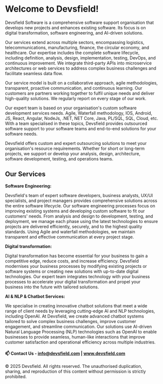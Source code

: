 # Welcome to Devsfield!

Devsfield Software is a comprehensive software support organisation that develops new projects and enhances existing software. Its focus is on digital transformation, software engineering, and AI-driven solutions.

Our services extend across multiple sectors, encompassing logistics, telecommunications, manufacturing, finance, the circular economy, and healthcare. Our expertise includes the complete software lifecycle, including definition, analysis, design, implementation, testing, DevOps, and continuous improvement. We integrate third-party APIs into microservice architectures or web services to address complex business challenges and facilitate seamless data flow.

Our service model is built on a collaborative approach, agile methodologies, transparent, proactive communication, and continuous learning. Our customers are partners working together to fulfil unique needs and deliver high-quality solutions. We regularly report on every stage of our work.

Our expert team is based on your organisation's custom software development services needs. Agile, Waterfall methodology, IOS, Android, JS, React, Angular, NodeJs, .NET, NET Core, Java, PL/SQL, SQL, Cloud, etc. With a team specialised in these topics, Devsfield provides outsourced software support to your software teams and end-to-end solutions for your software needs.

Devsfield offers custom and expert outsourcing solutions to meet your organisation's resource requirements. Whether for short or long-term projects, we support or develop your analysis, design, architecture, software development, testing, and operations teams.

## Our Services

**Software Engineering:** 

Devsfield's team of expert software developers, business analysts, UX/UI specialists, and project managers provides comprehensive solutions across the entire software lifecycle. Our software engineering processes focus on improving existing systems and developing custom software to fit our customers' needs. From analysis and design to development, testing, and deployment, we manage each phase using the latest technologies to ensure projects are delivered efficiently, securely, and to the highest quality standards. Using Agile and waterfall methodologies, we maintain transparent and effective communication at every project stage.

**Digital transformation:**

Digital transformation has become essential for your business to gain a competitive edge, reduce costs, and increase efficiency. Devsfield modernises your business processes by modifying existing projects or software systems or creating new solutions with up-to-date digital technologies. Our expert team integrates technology with your business processes to accelerate your digital transformation and propel your business into the future with tailored solutions. 

**AI & NLP & Chatbot Services:**

We specialise in creating innovative chatbot solutions that meet a wide range of client needs by leveraging cutting-edge AI and NLP technologies, including OpenAI. At Devsfield, we create advanced chatbot systems tailored to solve complex business challenges, improve customer engagement, and streamline communication. Our solutions use AI-driven Natural Language Processing (NLP) technologies such as OpenAI to enable businesses to provide seamless, human-like interactions that improve customer satisfaction and operational efficiency across multiple industries.

#### 📫 Contact Us - info@devsfield.com | www.devsfield.com


© 2025 Devsfield. All rights reserved. The unauthorised duplication, sharing, and reproduction of this content without permission is strictly prohibited.
